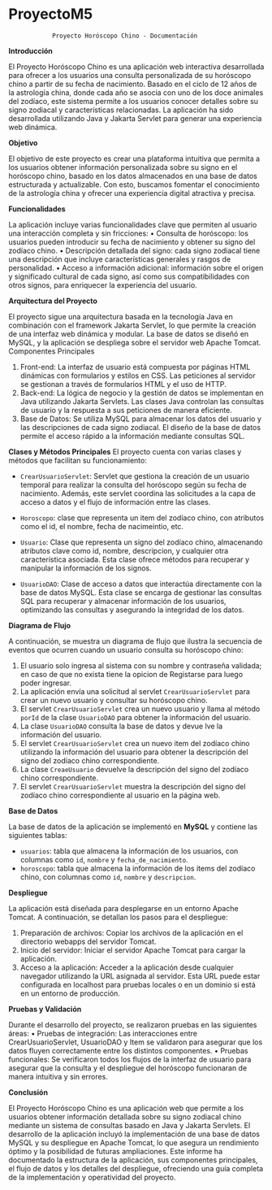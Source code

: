 # ProyectoM5
                Proyecto Horóscopo Chino - Documentación


**Introducción**

El Proyecto Horóscopo Chino es una aplicación web interactiva desarrollada para ofrecer a los usuarios una consulta personalizada de su horóscopo chino a partir de su fecha de nacimiento. Basado en el ciclo de 12 años de la astrología china, donde cada año se asocia con uno de los doce animales del zodíaco, este sistema permite a los usuarios conocer detalles sobre su signo zodiacal y características relacionadas. La aplicación ha sido desarrollada utilizando Java y Jakarta Servlet para generar una experiencia web dinámica.


**Objetivo**

El objetivo de este proyecto es crear una plataforma intuitiva que permita a los usuarios obtener información personalizada sobre su signo en el horóscopo chino, basado en los datos almacenados en una base de datos estructurada y actualizable. Con esto, buscamos fomentar el conocimiento de la astrología china y ofrecer una experiencia digital atractiva y precisa.


**Funcionalidades**

La aplicación incluye varias funcionalidades clave que permiten al usuario una interacción completa y sin fricciones:
•	Consulta de horóscopo: los usuarios pueden introducir su fecha de nacimiento y obtener su signo del zodíaco chino.
•	Descripción detallada del signo: cada signo zodiacal tiene una descripción que incluye características generales y rasgos de personalidad.
•	Acceso a información adicional: información sobre el origen y significado cultural de cada signo, así como sus compatibilidades con otros signos, para enriquecer la experiencia del usuario.


**Arquitectura del Proyecto**

El proyecto sigue una arquitectura basada en la tecnología Java en combinación con el framework Jakarta Servlet, lo que permite la creación de una interfaz web dinámica y modular. La base de datos se diseñó en MySQL, y la aplicación se despliega sobre el servidor web Apache Tomcat.
Componentes Principales
1.	Front-end: La interfaz de usuario está compuesta por páginas HTML dinámicas con formularios y estilos en CSS. Las peticiones al servidor se gestionan a través de formularios HTML y el uso de HTTP.
2.	Back-end: La lógica de negocio y la gestión de datos se implementan en Java utilizando Jakarta Servlets. Las clases Java controlan las consultas de usuario y la respuesta a sus peticiones de manera eficiente.
3.	Base de Datos: Se utiliza MySQL para almacenar los datos del usuario y las descripciones de cada signo zodiacal. El diseño de la base de datos permite el acceso rápido a la información mediante consultas SQL.


**Clases y Métodos Principales**
El proyecto cuenta con varias clases y métodos que facilitan su funcionamiento:
* `CrearUsuarioServlet`: Servlet que gestiona la creación de un usuario temporal para realizar la consulta del horóscopo según su fecha de nacimiento. Además, este servlet coordina las solicitudes a la capa de acceso a datos y el flujo de información entre las clases.

* `Horoscopo`: clase que representa un item del zodíaco chino, con atributos como el id, el nombre, fecha de nacimeintio, etc.
* `Usuario`:  Clase que representa un signo del zodíaco chino, almacenando atributos clave como id, nombre, descripcion, y cualquier otra característica asociada. Esta clase ofrece métodos para recuperar y manipular la información de los signos.

* `UsuarioDAO`: Clase de acceso a datos que interactúa directamente con la base de datos MySQL. Esta clase se encarga de gestionar las consultas SQL para recuperar y almacenar información de los usuarios, optimizando las consultas y asegurando la integridad de los datos.


**Diagrama de Flujo**

A continuación, se muestra un diagrama de flujo que ilustra la secuencia de eventos que ocurren cuando un usuario consulta su horóscopo chino:

1.	El usuario solo ingresa al sistema con su nombre y contraseña validada; en caso de que no exista tiene la opicion de Registarse para luego poder ingresar.
2.	La aplicación envía una solicitud al servlet `CrearUsuarioServlet` para crear un nuevo usuario y consultar su horóscopo chino.
3.	El servlet `CrearUsuarioServlet` crea un nuevo usuario y llama al método `porId` de la clase `UsuarioDAO` para obtener la información del usuario.
4.	La clase `UsuarioDAO` consulta la base de datos y devue lve la información del usuario.
5.	El servlet `CrearUsuarioServlet` crea un nuevo item del zodíaco chino utilizando la información del usuario para obtener la descripción del signo del zodíaco chino correspondiente.
6.	La clase `CreaeUsuario` devuelve la descripción del signo del zodíaco chino correspondiente.
7.	El servlet `CrearUsuarioServlet` muestra la descripción del signo del zodíaco chino correspondiente al usuario en la página web.

**Base de Datos**

La base de datos de la aplicación se implementó en **MySQL** y contiene las siguientes tablas:

* `usuarios`: tabla que almacena la información de los usuarios, con columnas como `id`, `nombre` y `fecha_de_nacimiento`.
* `horoscopo`: tabla que almacena la información de los items del zodíaco chino, con columnas como `id`, `nombre` y `descripcion`.

**Despliegue**

La aplicación está diseñada para desplegarse en un entorno Apache Tomcat. A continuación, se detallan los pasos para el despliegue:
1.	Preparación de archivos: Copiar los archivos de la aplicación en el directorio webapps del servidor Tomcat.
2.	Inicio del servidor: Iniciar el servidor Apache Tomcat para cargar la aplicación.
3.	Acceso a la aplicación: Acceder a la aplicación desde cualquier navegador utilizando la URL asignada al servidor. Esta URL puede estar configurada en localhost para pruebas locales o en un dominio si está en un entorno de producción.

**Pruebas y Validación**

Durante el desarrollo del proyecto, se realizaron pruebas en las siguientes áreas:
•	Pruebas de integración: Las interacciones entre CrearUsuarioServlet, UsuarioDAO y Item se validaron para asegurar que los datos fluyen correctamente entre los distintos componentes.
•	Pruebas funcionales: Se verificaron todos los flujos de la interfaz de usuario para asegurar que la consulta y el despliegue del horóscopo funcionaran de manera intuitiva y sin errores.


**Conclusión**

El Proyecto Horóscopo Chino es una aplicación web que permite a los usuarios obtener información detallada sobre su signo zodiacal chino mediante un sistema de consultas basado en Java y Jakarta Servlets. El desarrollo de la aplicación incluyó la implementación de una base de datos MySQL y su despliegue en Apache Tomcat, lo que asegura un rendimiento óptimo y la posibilidad de futuras ampliaciones. Este informe ha documentado la estructura de la aplicación, sus componentes principales, el flujo de datos y los detalles del despliegue, ofreciendo una guía completa de la implementación y operatividad del proyecto.
